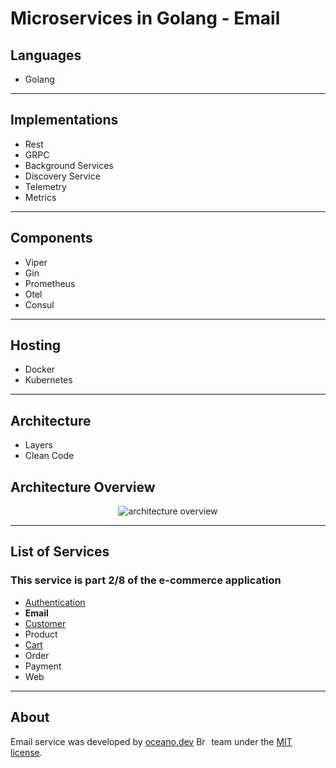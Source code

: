 # **Microservices in Golang - Email**

## Languages

- Golang

---

## Implementations

- Rest
- GRPC
- Background Services
- Discovery Service
- Telemetry
- Metrics  

---

## Components

- Viper
- Gin
- Prometheus
- Otel
- Consul

---

## Hosting

- Docker
- Kubernetes

---

## Architecture

- Layers
- Clean Code

###

## Architecture Overview

<p align="center">
    <img alt="architecture overview" src="https://github.com/JohnSalazar/microservices-go-email/assets/16736914/c113fb4e-881d-4ad3-9a0e-3a5f40f225b5" />
</p>

---

## List of Services

### This service is part 2/8 of the e-commerce application

- [Authentication](https://github.com/JohnSalazar/microservices-go-authentication)
- **Email**
- [Customer](https://github.com/JohnSalazar/microservices-go-customer)
- Product
- [Cart](https://github.com/JohnSalazar/microservices-go-cart)
- Order
- Payment
- Web

---

## About

Email service was developed by [oceano.dev](https://oceano.dev/) <img alt="Brasil" src="https://github.com/JohnSalazar/microservices-go-email/assets/16736914/3a3d86af-a2f9-418e-b923-dd33c397ab3a" width="20" height="14" /> team under the [MIT license](LICENSE).
